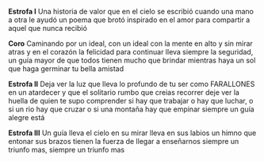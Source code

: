 **Estrofa I**
Una historia de valor que en el cielo se escribió
cuando una mano a otra le ayudó
un poema que brotó inspirado en el amor 
para compartir a aquel que nunca recibió 

**Coro**
Caminando por un ideal, con un ideal 
con la  mente en alto y sin mirar atras 
y en el corazón la felicidad para continuar
lleva siempre la seguridad, un guía mayor 
de que todos tienen mucho que brindar 
mientras haya un sol que haga germinar 
tu bella amistad 

**Estrofa II**
Deja ver la luz que lleva lo profundo de tu ser 
como FARALLONES en un atardecer 
y que el solitario rumbo que creias recorrer 
deje ver la huella de quien te supo comprender 
si hay que trabajar o hay que luchar, o si un rio hay que cruzar 
o si una montaña hay que empinar siempre un guía alegre está

**Estrofa III**
Un guía lleva el cielo en su mirar
lleva en sus labios un himno que entonar 
sus brazos tienen la fuerza de llegar a enseñarnos 
siempre un triunfo mas, siempre un triunfo mas